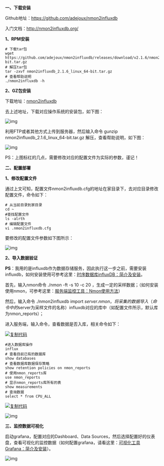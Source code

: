 **一、下载安装**

Github地址：https://github.com/adejoux/nmon2influxdb

入门文档：http://nmon2influxdb.org/

**1、RPM安装**

```
# 下载tar包
wget https://github.com/adejoux/nmon2influxdb/releases/download/v2.1.6/nmon2influxdb_2.1.6_linux_64-bit.tar.gz
# 解压tar包
tar -zxvf nmon2influxdb_2.1.6_linux_64-bit.tar.gz
# 查看帮助说明
./nmon2influxdb -h
```

**2、GZ包安装**

下载地址：[nmon2influxdb](https://github.com/adejoux/nmon2influxdb/releases)

去上述地址，下载对应操作系统的安装包，如下图：

![img](https://img2018.cnblogs.com/blog/983980/201906/983980-20190628132102598-6404074.png)

利用FTP或者其他方式上传到服务器，然后输入命令 gunzip nmon2influxdb_2.1.6_linux_64-bit.tar.gz 解压，查看帮助说明，如下图：

![img](https://img2018.cnblogs.com/blog/983980/201906/983980-20190628132708635-1603323506.png)

PS：上图标红的几点，需要修改对应的配置文件为实际的参数，谨记！

 

**二、配置部署**

**1、修改配置文件**

通过上文可知，配置文件nmon2influxdb.cfg的地址在家目录下，去对应目录修改配置文件，命令如下：

```
# 从当前目录到家目录
cd ~
#查找配置文件
ls -alrth
# 编辑配置文件
vi .nmon2influxdb.cfg
```

要修改的配置文件参数如下图所示：

![img](https://img2018.cnblogs.com/blog/983980/201906/983980-20190628134016368-530860222.png)

**2、导入数据验证**

**PS**：我用的是influxdb作为数据存储服务，因此执行这一步之前，需要安装influxdb，如何安装使用可参考这里：[时序数据库influxDB：简介及安装](https://www.cnblogs.com/imyalost/p/9689209.html)。

首先，输入nmon命令 ./nmon -ft -s 10 -c 20 ，生成一定的采样数据；（如何安装使用nmon，可参考这里：[服务端监控工具：Nmon使用方法](https://www.cnblogs.com/imyalost/p/9689213.html)）

然后，输入命令 ./nmon2influxdb import $server.nmon ，将采集的数据导入（命令中的$server为采样文件的名称）influxdb对应的库中（如配置文件所示，默认库为nmon_reports）；

进入服务端，输入命令，查看数据是否入库，相关命令如下：

[![复制代码](https://common.cnblogs.com/images/copycode.gif)](javascript:void(0);)

```
#进入数据库操作
influx
# 查看目前已有的数据库
show databases
# 查看数据库数据保存策略
show retention policies on nmon_reports
# 使用nmon_reports库
use nmon_reports
# 显示nmon_reports库所有的表
show measurements
# 查询数据
select * from CPU_ALL
```

[![复制代码](https://common.cnblogs.com/images/copycode.gif)](javascript:void(0);)

![img](https://img2018.cnblogs.com/blog/983980/201906/983980-20190628140747819-1393293252.png)

 

**三、监控数据可视化**

启动grafana，配置对应的Dashboard、Data Sources，然后选择配置好的仪表盘，查看可视化的监控数据（如何配置grafana，请看这里：[可视化工具Grafana：简介及安装](https://www.cnblogs.com/imyalost/p/9873641.html)）。

![img](https://img2018.cnblogs.com/blog/983980/201906/983980-20190628141512014-2117701834.png)